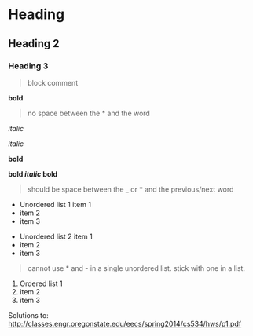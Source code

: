 # Heading 

## Heading 2

### Heading 3

> block comment


**bold** 

> no space between the * and the word

*italic*

_italic_

__bold__

**bold _italic_ bold**
> should be space between the _ or * and the previous/next word

* Unordered list 1 item 1
* item 2
* item 3

- Unordered list 2 item 1
- item 2
- item 3

> cannot use * and - in a single unordered list. stick with one in a list.

1. Ordered list 1
2. item 2
3. item 3





Solutions to: 
http://classes.engr.oregonstate.edu/eecs/spring2014/cs534/hws/p1.pdf
